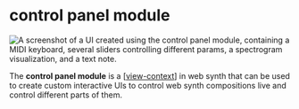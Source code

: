 # control panel module

![A screenshot of a UI created using the control panel module, containing a MIDI keyboard, several sliders controlling different params, a spectrogram visualization, and a text note.](https://ameo.link/u/9ki.png)

The **control panel module** is a [[view-context]] in web synth that can be used to create custom interactive UIs to control web synth compositions live and control different parts of them.

[//begin]: # "Autogenerated link references for markdown compatibility"
[view-context]: view-context "view-context"
[//end]: # "Autogenerated link references"
